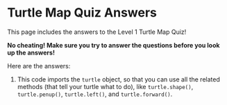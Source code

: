 # Turtle Map Quiz Answers

This page includes the answers to the Level 1 Turtle Map Quiz!

**No cheating! Make sure you try to answer the questions before you look up the answers!**

Here are the answers:

1. This code imports the `turtle` object, so that you can use all the related methods (that tell your turtle what to do), like `turtle.shape()`, `turtle.penup()`, `turtle.left()`, and `turtle.forward()`.
